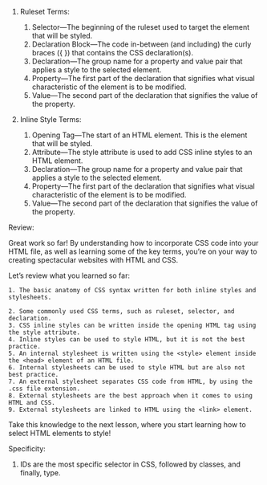 1. Ruleset Terms:

   1. Selector—The beginning of the ruleset used to target the element that will be styled.
   2. Declaration Block—The code in-between (and including) the curly braces ({ }) that contains the CSS declaration(s).
   3. Declaration—The group name for a property and value pair that applies a style to the selected element.
   4. Property—The first part of the declaration that signifies what visual characteristic of the element is to be modified.
   5. Value—The second part of the declaration that signifies the value of the property.

2. Inline Style Terms:

   1. Opening Tag—The start of an HTML element. This is the element that will be styled.
   2. Attribute—The style attribute is used to add CSS inline styles to an HTML element.
   3. Declaration—The group name for a property and value pair that applies a style to the selected element.
   4. Property—The first part of the declaration that signifies what visual characteristic of the element is to be modified.
   5. Value—The second part of the declaration that signifies the value of the property.

Review:

Great work so far! By understanding how to incorporate CSS code into your HTML file, as well as learning some of the key terms, you’re on your way to creating spectacular websites with HTML and CSS.

Let’s review what you learned so far:

    1. The basic anatomy of CSS syntax written for both inline styles and stylesheets.

    2. Some commonly used CSS terms, such as ruleset, selector, and declaration.
    3. CSS inline styles can be written inside the opening HTML tag using the style attribute.
    4. Inline styles can be used to style HTML, but it is not the best practice.
    5. An internal stylesheet is written using the <style> element inside the <head> element of an HTML file.
    6. Internal stylesheets can be used to style HTML but are also not best practice.
    7. An external stylesheet separates CSS code from HTML, by using the .css file extension.
    8. External stylesheets are the best approach when it comes to using HTML and CSS.
    9. External stylesheets are linked to HTML using the <link> element.

Take this knowledge to the next lesson, where you start learning how to select HTML elements to style!

Specificity:

1. IDs are the most specific selector in CSS, followed by classes, and finally, type.
